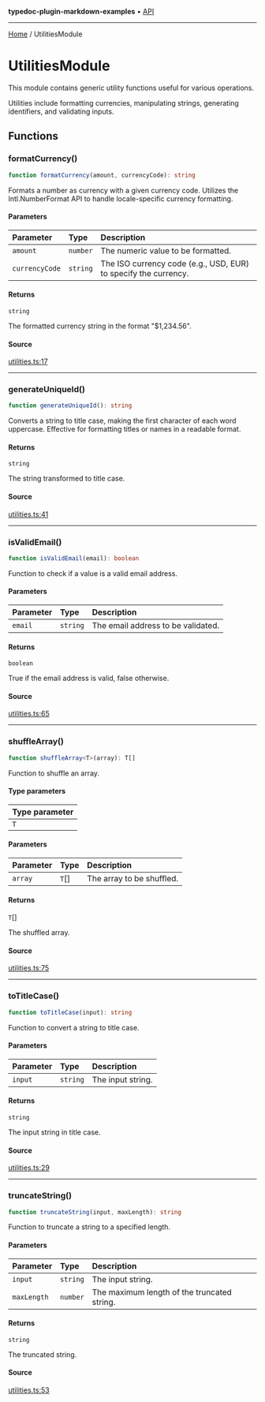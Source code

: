 **typedoc-plugin-markdown-examples** • [API](README.md)

***

[Home](README.md) / UtilitiesModule

# UtilitiesModule

This module contains generic utility functions useful for various operations.

Utilities include formatting currencies, manipulating strings, generating identifiers, and validating inputs.

## Functions

### formatCurrency()

```ts
function formatCurrency(amount, currencyCode): string
```

Formats a number as currency with a given currency code.
Utilizes the Intl.NumberFormat API to handle locale-specific currency formatting.

#### Parameters

| Parameter | Type | Description |
| :------ | :------ | :------ |
| `amount` | `number` | The numeric value to be formatted. |
| `currencyCode` | `string` | The ISO currency code (e.g., USD, EUR) to specify the currency. |

#### Returns

`string`

The formatted currency string in the format "$1,234.56".

#### Source

[utilities.ts:17](https://github.com/tgreyuk/typedoc-plugin-markdown-examples/blob/d2a811c92870a7c2dc8ea4f9aacd73d076444ff1/examples/src/utilities.ts#L17)

***

### generateUniqueId()

```ts
function generateUniqueId(): string
```

Converts a string to title case, making the first character of each word uppercase.
Effective for formatting titles or names in a readable format.

#### Returns

`string`

The string transformed to title case.

#### Source

[utilities.ts:41](https://github.com/tgreyuk/typedoc-plugin-markdown-examples/blob/d2a811c92870a7c2dc8ea4f9aacd73d076444ff1/examples/src/utilities.ts#L41)

***

### isValidEmail()

```ts
function isValidEmail(email): boolean
```

Function to check if a value is a valid email address.

#### Parameters

| Parameter | Type | Description |
| :------ | :------ | :------ |
| `email` | `string` | The email address to be validated. |

#### Returns

`boolean`

True if the email address is valid, false otherwise.

#### Source

[utilities.ts:65](https://github.com/tgreyuk/typedoc-plugin-markdown-examples/blob/d2a811c92870a7c2dc8ea4f9aacd73d076444ff1/examples/src/utilities.ts#L65)

***

### shuffleArray()

```ts
function shuffleArray<T>(array): T[]
```

Function to shuffle an array.

#### Type parameters

| Type parameter |
| :------ |
| `T` |

#### Parameters

| Parameter | Type | Description |
| :------ | :------ | :------ |
| `array` | `T`[] | The array to be shuffled. |

#### Returns

`T`[]

The shuffled array.

#### Source

[utilities.ts:75](https://github.com/tgreyuk/typedoc-plugin-markdown-examples/blob/d2a811c92870a7c2dc8ea4f9aacd73d076444ff1/examples/src/utilities.ts#L75)

***

### toTitleCase()

```ts
function toTitleCase(input): string
```

Function to convert a string to title case.

#### Parameters

| Parameter | Type | Description |
| :------ | :------ | :------ |
| `input` | `string` | The input string. |

#### Returns

`string`

The input string in title case.

#### Source

[utilities.ts:29](https://github.com/tgreyuk/typedoc-plugin-markdown-examples/blob/d2a811c92870a7c2dc8ea4f9aacd73d076444ff1/examples/src/utilities.ts#L29)

***

### truncateString()

```ts
function truncateString(input, maxLength): string
```

Function to truncate a string to a specified length.

#### Parameters

| Parameter | Type | Description |
| :------ | :------ | :------ |
| `input` | `string` | The input string. |
| `maxLength` | `number` | The maximum length of the truncated string. |

#### Returns

`string`

The truncated string.

#### Source

[utilities.ts:53](https://github.com/tgreyuk/typedoc-plugin-markdown-examples/blob/d2a811c92870a7c2dc8ea4f9aacd73d076444ff1/examples/src/utilities.ts#L53)

